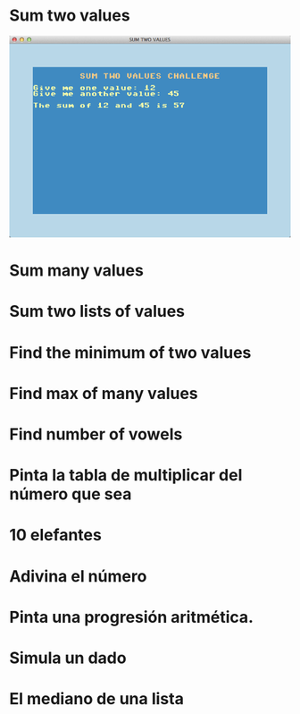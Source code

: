 


# Sum two values

![](img/sum_two_values.png)

# Sum many values

# Sum two lists of values

# Find the minimum of two values

# Find max of many values

# Find number of vowels

# Pinta la tabla de multiplicar del número que sea

# 10 elefantes

# Adivina el número

# Pinta una progresión aritmética.

# Simula un dado

# El mediano de una lista

#
